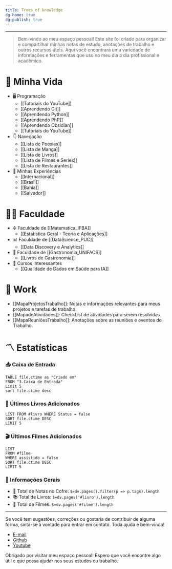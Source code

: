 ```yaml
---
title: Trees of knowledge
dg-home: true
dg-publish: true
---
```

****
> Bem-vindo ao meu espaço pessoal! Este site foi criado para organizar e compartilhar minhas notas de estudo, anotações de trabalho e outros recursos úteis. Aqui você encontrará uma variedade de informações e ferramentas que uso no meu dia a dia profissional e acadêmico.

# 🌱 Minha Vida
- 🖥️ Programação
    - [[Tutoriais do YouTube]]
    - [[Aprendendo Git]]
    - [[Aprendendo Python]]
    - [[Aprendendo PhP]]
    - [[Aprendendo Obsidian]]
    - [[Tutoriais do YouTube]]
- 👇 Navegação
    - [[Lista de Poesias]]
    - [[Lista de Manga]]
    - [[Lista de Livros]]
    - [[Lista de Filmes e Series]]
    - [[Lista de Restaurantes]]
- 🎴 Minhas Experiências
    - [[Internacional]]
    - [[Brasil]]
    - [[Bahia]]
    - [[Salvador]]
# 👨‍🎓 Faculdade
- ➗ Faculdade de [[Matematica_IFBA]]
    - [[Estatística Geral - Teoria e Aplicações]]
- 📊 Faculdade de [[DataScience_PUC]]
    - [[Data Discovery e Analytics]]
- 🍲 Faculdade de [[Gastronomia_UNIFACS]]
    - [[Livros de Gastronomia]]
- 📝 Cursos Interessantes
    - [[Qualidade de Dados em Saúde para IA]]
# 💼 Work
- [[MapaProjetosTrabalho]]: Notas e informações relevantes para meus projetos e tarefas de trabalho.
- [[MapadeAtividades]]: CheckList de atividades para serem resolvidas
- [[MapaReuniõesTrabalho]]: Anotações sobre as reuniões e eventos do Trabalho.  
# 〽️ Estatísticas
### 📥 Caixa de Entrada
```dataview
TABLE file.ctime as "Criado em"
FROM "3.Caixa de Entrada"
Limit 5
sort file.ctime desc
```
### 📖 Últimos Livros Adicionados
```dataview
LIST FROM #livro WHERE Status = false
SORT file.ctime DESC
LIMIT 5
```
### 🎬 Últimos Filmes Adicionados
```dataview
LIST 
FROM #filme
WHERE assistido = false
SORT file.ctime DESC
LIMIT 5
```
### 📼 Informações Gerais
-   📝 Total de Notas no Cofre: `$=dv.pages().filter(p => p.tags).length`
-   📚 Total de Livros: `$=dv.pages('#livro').length`
-   🍿 Total de Filmes: `$=dv.pages('#filme').length`
---
Se você tem sugestões, correções ou gostaria de contribuir de alguma forma, sinta-se à vontade para entrar em contato. Toda ajuda é bem-vinda!
-   [E-mail](mailto:samuraiflamesf@gmail.com)
-   [Github](https://github.com/Samuraiflamesf/CofreObisidian)
-   [Youtube](https://youtube.com/user/SamuraiFlameSF)
  
Obrigado por visitar meu espaço pessoal! Espero que você encontre algo útil e que possa ajudar nos seus estudos ou trabalho.